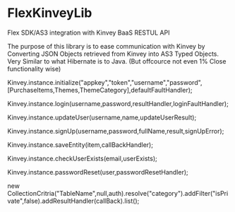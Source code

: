 FlexKinveyLib
=============
Flex SDK/AS3 integration with Kinvey BaaS RESTUL API

The purpose of this library is to ease communication with Kinvey by Converting JSON Objects retrieved from Kinvey into AS3 Typed Objects. Very Similar to what Hibernate is to Java. (But offcource not even 1% Close functionality wise)  

Kinvey.instance.initialize("appkey","token","username","password",[PurchaseItems,Themes,ThemeCategory],defaultFaultHandler);

Kinvey.instance.login(username,password,resultHandler,loginFaultHandler);

Kinvey.instance.updateUser(username,name,updateUserResult);

Kinvey.instance.signUp(username,password,fullName,result,signUpError);

Kinvey.instance.saveEntity(item,callBackHandler);	

Kinvey.instance.checkUserExists(email,userExists);

Kinvey.instance.passwordReset(user,passwordResetHandler);	

new CollectionCritria("TableName",null,auth).resolve("category").addFilter("isPrivate",false).addResultHandler(callBack).list();
